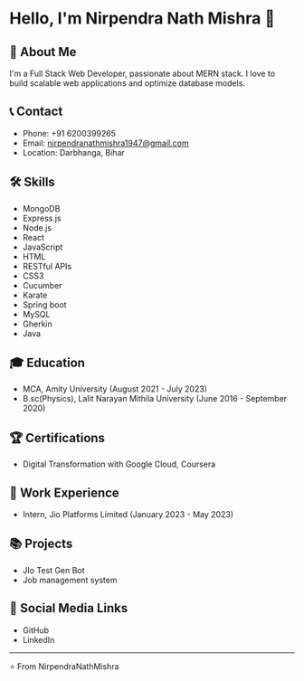 # Hello, I'm Nirpendra Nath Mishra 👋

## 🚀 About Me
I'm a Full Stack Web Developer, passionate about MERN stack. I love to build scalable web applications and optimize database models.

## 📞 Contact
- Phone: +91 6200399265
- Email: nirpendranathmishra1947@gmail.com
- Location: Darbhanga, Bihar

## 🛠 Skills
- MongoDB
- Express.js
- Node.js
- React
- JavaScript
- HTML
- RESTful APIs
- CSS3
- Cucumber
- Karate
- Spring boot
- MySQL
- Gherkin
- Java

## 🎓 Education
- MCA, Amity University (August 2021 - July 2023)
- B.sc(Physics), Lalit Narayan Mithila University (June 2016 - September 2020)

## 🏆 Certifications
- Digital Transformation with Google Cloud, Coursera

## 💼 Work Experience
- Intern, Jio Platforms Limited (January 2023 - May 2023)

## 📚 Projects
- JIo Test Gen Bot
- Job management system

## 🔗 Social Media Links
- GitHub
- LinkedIn

---
⭐️ From NirpendraNathMishra
